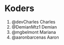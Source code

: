 # Koders

1. @devCharles Charles
2. @DemianMtz1 Demian
3. @mgbelmont Mariana
4. @aaronbarcenas Aaron

